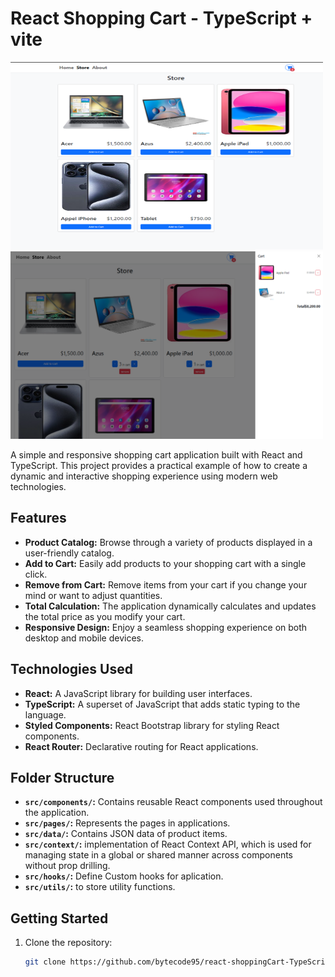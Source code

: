 # React Shopping Cart - TypeScript + vite

<img src="public\assets\image1.png" alt="Shopping Cart Demo" width="500" height="300">

<img src="public\assets\image2.png" alt="Shopping Cart Demo" width="500" height="300">

A simple and responsive shopping cart application built with React and TypeScript. This project provides a practical example of how to create a dynamic and interactive shopping experience using modern web technologies.

## Features

- **Product Catalog:** Browse through a variety of products displayed in a user-friendly catalog.
- **Add to Cart:** Easily add products to your shopping cart with a single click.
- **Remove from Cart:** Remove items from your cart if you change your mind or want to adjust quantities.
- **Total Calculation:** The application dynamically calculates and updates the total price as you modify your cart.
- **Responsive Design:** Enjoy a seamless shopping experience on both desktop and mobile devices.

## Technologies Used

- **React:** A JavaScript library for building user interfaces.
- **TypeScript:** A superset of JavaScript that adds static typing to the language.
- **Styled Components:** React Bootstrap library for styling React components.
- **React Router:** Declarative routing for React applications.

## Folder Structure
- **`src/components/`:** Contains reusable React components used throughout the application.
- **`src/pages/`:** Represents the pages in applications.
- **`src/data/`:** Contains JSON data of product items.
- **`src/context/`:** implementation of React Context API, which is used for managing state in a global or shared manner across components without prop drilling.
- **`src/hooks/`:** Define Custom hooks for aplication.
- **`src/utils/`:** to store utility functions.

## Getting Started

1. Clone the repository:

   ```bash
   git clone https://github.com/bytecode95/react-shoppingCart-TypeScript.git
   ```


